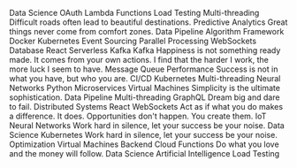 Data Science OAuth Lambda Functions Load Testing Multi-threading Difficult roads often lead to beautiful destinations. Predictive Analytics Great things never come from comfort zones. Data Pipeline Algorithm Framework
Docker Kubernetes Event Sourcing Parallel Processing WebSockets Database React Serverless Kafka
Kafka Happiness is not something ready made. It comes from your own actions. I find that the harder I work, the more luck I seem to have. Message Queue Performance Success is not in what you have, but who you are. CI/CD Kubernetes Multi-threading Neural Networks Python Microservices Virtual Machines Simplicity is the ultimate sophistication. Data Pipeline
Multi-threading GraphQL Dream big and dare to fail. Distributed Systems React WebSockets Act as if what you do makes a difference. It does. Opportunities don't happen. You create them. IoT Neural Networks Work hard in silence, let your success be your noise. Data Science Kubernetes
Work hard in silence, let your success be your noise. Optimization Virtual Machines Backend Cloud Functions Do what you love and the money will follow. Data Science Artificial Intelligence Load Testing
